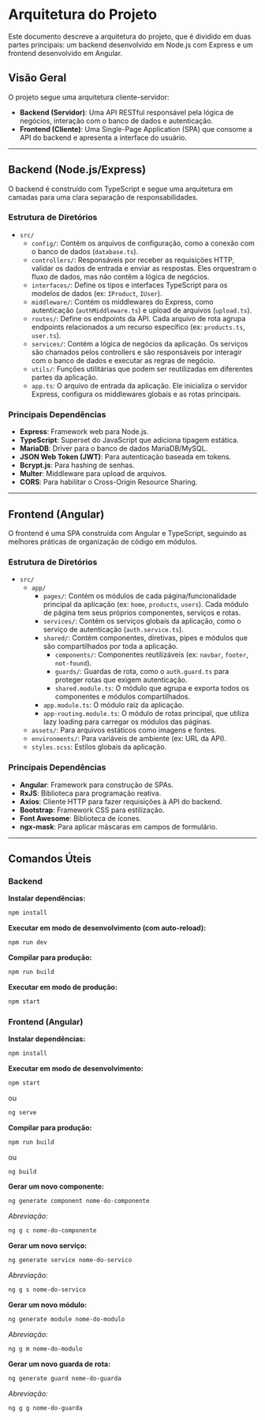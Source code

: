 # Arquitetura do Projeto

Este documento descreve a arquitetura do projeto, que é dividido em duas partes principais: um backend desenvolvido em Node.js com Express e um frontend desenvolvido em Angular.

## Visão Geral

O projeto segue uma arquitetura cliente-servidor:

-   **Backend (Servidor)**: Uma API RESTful responsável pela lógica de negócios, interação com o banco de dados e autenticação.
-   **Frontend (Cliente)**: Uma Single-Page Application (SPA) que consome a API do backend e apresenta a interface do usuário.

---

## Backend (Node.js/Express)

O backend é construído com TypeScript e segue uma arquitetura em camadas para uma clara separação de responsabilidades.

### Estrutura de Diretórios

-   `src/`
    -   `config/`: Contém os arquivos de configuração, como a conexão com o banco de dados (`database.ts`).
    -   `controllers/`: Responsáveis por receber as requisições HTTP, validar os dados de entrada e enviar as respostas. Eles orquestram o fluxo de dados, mas não contêm a lógica de negócios.
    -   `interfaces/`: Define os tipos e interfaces TypeScript para os modelos de dados (ex: `IProduct`, `IUser`).
    -   `middleware/`: Contém os middlewares do Express, como autenticação (`authMiddleware.ts`) e upload de arquivos (`upload.ts`).
    -   `routes/`: Define os endpoints da API. Cada arquivo de rota agrupa endpoints relacionados a um recurso específico (ex: `products.ts`, `user.ts`).
    -   `services/`: Contém a lógica de negócios da aplicação. Os serviços são chamados pelos controllers e são responsáveis por interagir com o banco de dados e executar as regras de negócio.
    -   `utils/`: Funções utilitárias que podem ser reutilizadas em diferentes partes da aplicação.
    -   `app.ts`: O arquivo de entrada da aplicação. Ele inicializa o servidor Express, configura os middlewares globais e as rotas principais.

### Principais Dependências

-   **Express**: Framework web para Node.js.
-   **TypeScript**: Superset do JavaScript que adiciona tipagem estática.
-   **MariaDB**: Driver para o banco de dados MariaDB/MySQL.
-   **JSON Web Token (JWT)**: Para autenticação baseada em tokens.
-   **Bcrypt.js**: Para hashing de senhas.
-   **Multer**: Middleware para upload de arquivos.
-   **CORS**: Para habilitar o Cross-Origin Resource Sharing.

---

## Frontend (Angular)

O frontend é uma SPA construída com Angular e TypeScript, seguindo as melhores práticas de organização de código em módulos.

### Estrutura de Diretórios

-   `src/`
    -   `app/`
        -   `pages/`: Contém os módulos de cada página/funcionalidade principal da aplicação (ex: `home`, `products`, `users`). Cada módulo de página tem seus próprios componentes, serviços e rotas.
        -   `services/`: Contém os serviços globais da aplicação, como o serviço de autenticação (`auth.service.ts`).
        -   `shared/`: Contém componentes, diretivas, pipes e módulos que são compartilhados por toda a aplicação.
            -   `components/`: Componentes reutilizáveis (ex: `navbar`, `footer`, `not-found`).
            -   `guards/`: Guardas de rota, como o `auth.guard.ts` para proteger rotas que exigem autenticação.
            -   `shared.module.ts`: O módulo que agrupa e exporta todos os componentes e módulos compartilhados.
        -   `app.module.ts`: O módulo raiz da aplicação.
        -   `app-routing.module.ts`: O módulo de rotas principal, que utiliza lazy loading para carregar os módulos das páginas.
    -   `assets/`: Para arquivos estáticos como imagens e fontes.
    -   `environments/`: Para variáveis de ambiente (ex: URL da API).
    -   `styles.scss`: Estilos globais da aplicação.

### Principais Dependências

-   **Angular**: Framework para construção de SPAs.
-   **RxJS**: Biblioteca para programação reativa.
-   **Axios**: Cliente HTTP para fazer requisições à API do backend.
-   **Bootstrap**: Framework CSS para estilização.
-   **Font Awesome**: Biblioteca de ícones.
-   **ngx-mask**: Para aplicar máscaras em campos de formulário.

---

## Comandos Úteis

### Backend

**Instalar dependências:**
```bash
npm install
```

**Executar em modo de desenvolvimento (com auto-reload):**
```bash
npm run dev
```

**Compilar para produção:**
```bash
npm run build
```

**Executar em modo de produção:**
```bash
npm start
```

### Frontend (Angular)

**Instalar dependências:**
```bash
npm install
```

**Executar em modo de desenvolvimento:**
```bash
npm start
```
ou
```bash
ng serve
```

**Compilar para produção:**
```bash
npm run build
```
ou
```bash
ng build
```

**Gerar um novo componente:**
```bash
ng generate component nome-do-componente
```
*Abreviação:*
```bash
ng g c nome-do-componente
```

**Gerar um novo serviço:**
```bash
ng generate service nome-do-servico
```
*Abreviação:*
```bash
ng g s nome-do-servico
```

**Gerar um novo módulo:**
```bash
ng generate module nome-do-modulo
```
*Abreviação:*
```bash
ng g m nome-do-modulo
```

**Gerar um novo guarda de rota:**
```bash
ng generate guard nome-do-guarda
```
*Abreviação:*
```bash
ng g g nome-do-guarda
```
